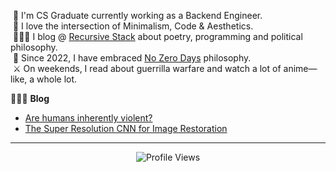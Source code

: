<!-- <h1 align="left">Hi 👋🏻, I'm Sajjad Salaria (aka xoraus)</h1>-->

<!-- <img alt="Night Coding" src="https://cdn.dribbble.com/users/626327/screenshots/2913306/media/cdff5a5b7c68885d330ef7b7a7c7e19b.gif" width="350" align="right"/> -->
   
&nbsp;🔭 I'm CS Graduate currently working as a Backend Engineer.\
&nbsp;🤍 I love the intersection of Minimalism, Code & Aesthetics.\
&nbsp;👨🏻‍💻 I blog @ [Recursive Stack](https://xoraus.github.io/) about poetry, programming and political philosophy.\
&nbsp;🚀 Since 2022, I have embraced [No Zero Days](https://medium.com/@xoraus/no-more-zero-days-embrace-consistent-progress-ecc742e7e3d8) philosophy.\
&nbsp;⚔️ On weekends, I read about guerrilla warfare and watch a lot of anime—like, a whole lot.
   
👨🏻‍💻 **Blog**
<!-- Blog:START -->

- [Are humans inherently violent?](https://xoraus.medium.com/exploring-the-nature-of-human-violence-e73b0a8169c9)
- [The Super Resolution CNN for Image Restoration](https://medium.com/p/ff1e8420d846)

---

<div align="center">
   
![Profile Views](https://komarev.com/ghpvc/?username=xoraus&style=for-the-badge) 

</div>
